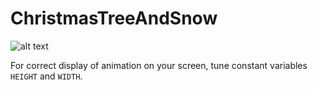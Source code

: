 # ChristmasTreeAndSnow

![alt text](https://github.com/Karantir73/ChristmasTreeAndSnowConsole/blob/master/demonstration.gif)

For correct display of animation on your screen, tune constant variables `HEIGHT` and `WIDTH`.
